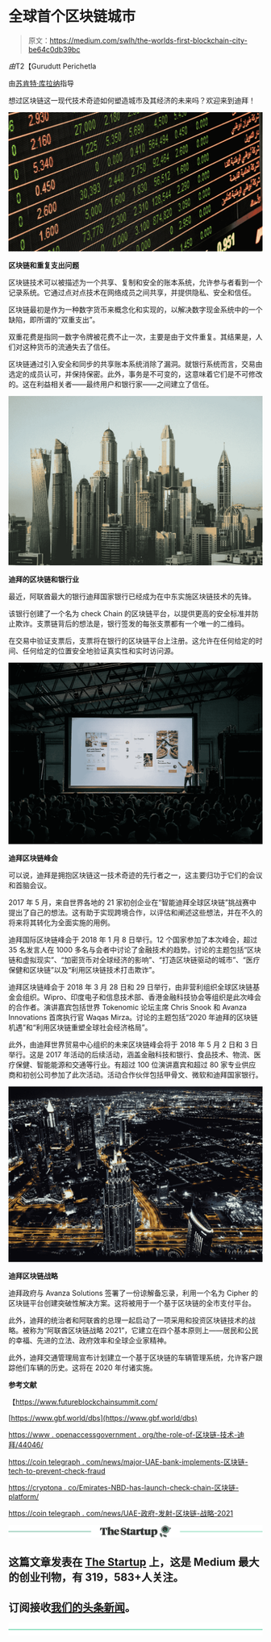 # 全球首个区块链城市

> 原文：<https://medium.com/swlh/the-worlds-first-blockchain-city-be64c0db39bc>

*由*T2【Gurudutt Perichetla

由[苏肯特·库拉纳](https://medium.com/u/6d41261644a8?source=post_page-----be64c0db39bc--------------------------------)指导

想过区块链这一现代技术奇迹如何塑造城市及其经济的未来吗？欢迎来到迪拜！

![](img/c0431aeddb6d64529c47b6ff410f55a2.png)

**区块链和重复支出问题**

区块链技术可以被描述为一个共享、复制和安全的账本系统，允许参与者看到一个记录系统。它通过点对点技术在网络成员之间共享，并提供隐私、安全和信任。

区块链最初是作为一种数字货币来概念化和实现的，以解决数字现金系统中的一个缺陷，即所谓的“双重支出”。

双重花费是指同一数字令牌被花费不止一次，主要是由于文件重复。其结果是，人们对这种货币的流通失去了信任。

区块链通过引入安全和同步的共享账本系统消除了漏洞。就银行系统而言，交易由选定的成员认可，并保持保密。此外，事务是不可变的，这意味着它们是不可修改的。这在利益相关者——最终用户和银行家——之间建立了信任。

![](img/4e4f2692165efed96942a4de98016459.png)

**迪拜的区块链和银行业**

最近，阿联酋最大的银行迪拜国家银行已经成为在中东实施区块链技术的先锋。

该银行创建了一个名为 check Chain 的区块链平台，以提供更高的安全标准并防止欺诈。支票链背后的想法是，银行签发的每张支票都有一个唯一的二维码。

在交易中验证支票后，支票将在银行的区块链平台上注册。这允许在任何给定的时间、任何给定的位置安全地验证真实性和实时访问源。

![](img/8ceb779d135cf1b993d6f42f6fa52a4e.png)

**迪拜区块链峰会**

可以说，迪拜是拥抱区块链这一技术奇迹的先行者之一，这主要归功于它们的会议和首脑会议。

2017 年 5 月，来自世界各地的 21 家初创企业在“智能迪拜全球区块链”挑战赛中提出了自己的想法。这有助于实现跨境合作，以评估和阐述这些想法，并在不久的将来将其转化为全面实施的用例。

迪拜国际区块链峰会于 2018 年 1 月 8 日举行。12 个国家参加了本次峰会，超过 35 名发言人在 1000 多名与会者中讨论了金融技术的趋势。讨论的主题包括“区块链和虚拟现实”、“加密货币对全球经济的影响”、“打造区块链驱动的城市”、“医疗保健和区块链”以及“利用区块链技术打击欺诈”。

迪拜区块链峰会于 2018 年 3 月 28 日和 29 日举行，由非营利组织全球区块链基金会组织。Wipro、印度电子和信息技术部、香港金融科技协会等组织是此次峰会的合作者。演讲嘉宾包括世界 Tokenomic 论坛主席 Chris Snook 和 Avanza Innovations 首席执行官 Waqas Mirza。讨论的主题包括“2020 年迪拜的区块链机遇”和“利用区块链重塑全球社会经济格局”。

此外，由迪拜世界贸易中心组织的未来区块链峰会将于 2018 年 5 月 2 日和 3 日举行。这是 2017 年活动的后续活动，涵盖金融科技和银行、食品技术、物流、医疗保健、智能能源和交通等行业。有超过 100 位演讲嘉宾和超过 80 家专业供应商和初创公司参加了此次活动。活动合作伙伴包括甲骨文、微软和迪拜国家银行。

![](img/e32d5a8866c57334a75f2995aadbe7fd.png)

**迪拜区块链战略**

迪拜政府与 Avanza Solutions 签署了一份谅解备忘录，利用一个名为 Cipher 的区块链平台创建突破性解决方案。这将被用于一个基于区块链的全市支付平台。

此外，迪拜的统治者和阿联酋的总理一起启动了一项采用和投资区块链技术的战略。被称为“阿联酋区块链战略 2021”，它建立在四个基本原则上——居民和公民的幸福、先进的立法、政府效率和全球企业家精神。

此外，迪拜交通管理局宣布计划建立一个基于区块链的车辆管理系统，允许客户跟踪他们车辆的历史。这将在 2020 年付诸实施。

**参考文献**

【https://www.futureblockchainsummit.com/ 

[https://www.gbf.world/dbs](https://www.gbf.world/dbs)

[https://www . openaccessgovernment . org/the-role-of-区块链-技术-迪拜/44046/](https://www.openaccessgovernment.org/the-role-of-blockchain-technology-in-dubai/44046/)

[https://coin telegraph . com/news/major-UAE-bank-implements-区块链-tech-to-prevent-check-fraud](https://cointelegraph.com/news/major-uae-bank-implements-blockchain-tech-to-prevent-check-fraud)

[https://cryptona . co/Emirates-NBD-has-launch-check-chain-区块链-platform/](https://cryptona.co/emirates-nbd-has-launched-cheque-chain-blockchain-platform/)

[https://coin telegraph . com/news/UAE-政府-发射-区块链-战略-2021](https://cointelegraph.com/news/uae-government-launches-blockchain-strategy-2021)

[![](img/308a8d84fb9b2fab43d66c117fcc4bb4.png)](https://medium.com/swlh)

## 这篇文章发表在 [The Startup](https://medium.com/swlh) 上，这是 Medium 最大的创业刊物，有 319，583+人关注。

## 订阅接收[我们的头条新闻](http://growthsupply.com/the-startup-newsletter/)。

[![](img/b0164736ea17a63403e660de5dedf91a.png)](https://medium.com/swlh)